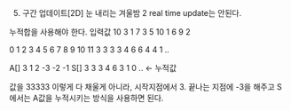 5. 구간 업데이트[2D] 눈 내리는 겨울밤 2
real time update는 안된다.


누적합을 사용해야 한다.
입력값
10 3
1 7 3
5 10 1
6 9 2

0 1 2 3 4 5 6 7  8 9 10 11
   3 3 3 3 4 6 6 4 4 1 ..

A[] 3         1  2  -3  -2  -1
S[]  3 3 3 4 6 3 1 0 ..  <- 누적값

값을 33333 이렇게 다 채울게 아니라, 시작지점에서 3. 끝나는 지점에 -3을 해주고
S에서는 A값을 누적시키는 방식을 사용하면 된다.


